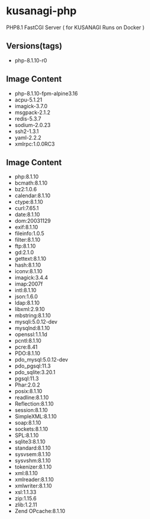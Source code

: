 # kusanagi-php
PHP8.1 FastCGI Server ( for KUSANAGI Runs on Docker )

## Versions(tags)
- php-8.1.10-r0

## Image Content
- php-8.1.10-fpm-alpine3.16
- acpu-5.1.21
- imagick-3.7.0
- msgpack-2.1.2
- redis-5.3.7
- sodium-2.0.23
- ssh2-1.3.1
- yaml-2.2.2
- xmlrpc:1.0.0RC3

## Image Content
- php:8.1.10
- bcmath:8.1.10
- bz2:1.0.6
- calendar:8.1.10
- ctype:8.1.10
- curl:7.65.1
- date:8.1.10
- dom:20031129
- exif:8.1.10
- fileinfo:1.0.5
- filter:8.1.10
- ftp:8.1.10
- gd:2.1.0
- gettext:8.1.10
- hash:8.1.10
- iconv:8.1.10
- imagick:3.4.4
- imap:2007f
- intl:8.1.10
- json:1.6.0
- ldap:8.1.10
- libxml:2.9.10
- mbstring:8.1.10
- mysqli:5.0.12-dev
- mysqlnd:8.1.10
- openssl:1.1.1d
- pcntl:8.1.10
- pcre:8.41
- PDO:8.1.10
- pdo_mysql:5.0.12-dev
- pdo_pgsql:11.3
- pdo_sqlite:3.20.1
- pgsql:11.3
- Phar:2.0.2
- posix:8.1.10
- readline:8.1.10
- Reflection:8.1.10
- session:8.1.10
- SimpleXML:8.1.10
- soap:8.1.10
- sockets:8.1.10
- SPL:8.1.10
- sqlite3:8.1.10
- standard:8.1.10
- sysvsem:8.1.10
- sysvshm:8.1.10
- tokenizer:8.1.10
- xml:8.1.10
- xmlreader:8.1.10
- xmlwriter:8.1.10
- xsl:1.1.33
- zip:1.15.6
- zlib:1.2.11
- Zend OPcache:8.1.10

